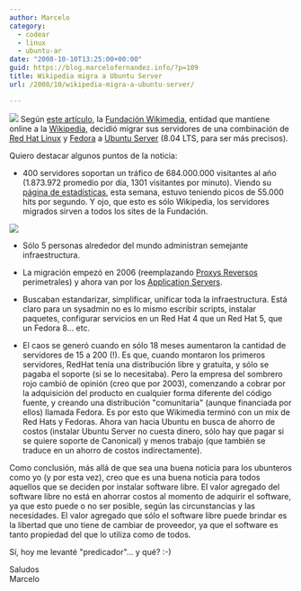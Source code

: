 ```yaml
---
author: Marcelo
category:
  - codear
  - linux
  - ubuntu-ar
date: "2008-10-10T13:25:00+00:00"
guid: https://blog.marcelofernandez.info/?p=109
title: Wikipedia migra a Ubuntu Server
url: /2008/10/wikipedia-migra-a-ubuntu-server/

---
```

[![](http://4.bp.blogspot.com/_nDZ247g0qSM/SO9iWKSWZvI/AAAAAAAABO8/TiXHeU0Tloo/s200/Wiki.png)](http://es.wikipedia.org/) Según [este artículo](http://www.computerworld.com/action/article.do?command=viewArticleBasic&articleId=9116787&intsrc=news_ts_head), la [Fundación Wikimedia](http://www.wikimedia.org/), entidad que mantiene online a la [Wikipedia](http://es.wikipedia.org/), decidió migrar sus servidores de una combinación de [Red Hat Linux](http://www.redhat.com/) y [Fedora](http://fedoraproject.org/) a [Ubuntu Server](http://www.ubuntu.com/products/WhatIsUbuntu/serveredition) (8.04 LTS, para ser más precisos).

Quiero destacar algunos puntos de la noticia:  

- 400 servidores soportan un tráfico de 684.000.000 visitantes al año (1.873.972 promedio por día, 1301 visitantes por minuto). Viendo su [página de estadísticas](http://en.wikipedia.org/wiki/Wikipedia:Statistics), esta semana, estuvo teniendo picos de 55.000 hits por segundo. Y ojo, que esto es sólo Wikipedia, los servidores migrados sirven a todos los sites de la Fundación.

 [![](http://1.bp.blogspot.com/_nDZ247g0qSM/SO9dLkBptMI/AAAAAAAABO0/slnRqVnHtmI/s400/reqstats-weekly.png)](http://1.bp.blogspot.com/_nDZ247g0qSM/SO9dLkBptMI/AAAAAAAABO0/slnRqVnHtmI/s1600-h/reqstats-weekly.png)

- Sólo 5 personas alrededor del mundo administran semejante infraestructura.
- La migración empezó en 2006 (reemplazando [Proxys Reversos](http://es.wikipedia.org/wiki/Proxy#Reverse_Proxy) perimetrales) y ahora van por los [Application Servers](http://en.wikipedia.org/wiki/Application_server).
- Buscaban estandarizar, simplificar, unificar toda la infraestructura. Está claro para un sysadmin no es lo mismo escribir scripts, instalar paquetes, configurar servicios en un Red Hat 4 que un Red Hat 5, que un Fedora 8... etc.  

- El caos se generó cuando en sólo 18 meses aumentaron la cantidad de servidores de 15 a 200 (!). Es que, cuando montaron los primeros servidores, RedHat tenía una distribución libre y gratuita, y sólo se pagaba el soporte (si se lo necesitaba). Pero la empresa del sombrero rojo cambió de opinión (creo que por 2003), comenzando a cobrar por la adquisición del producto en cualquier forma diferente del código fuente, y creando una distribución "comunitaria" (aunque financiada por ellos) llamada Fedora. Es por esto que Wikimedia terminó con un mix de Red Hats y Fedoras. Ahora van hacia Ubuntu en busca de ahorro de costos (instalar Ubuntu Server no cuesta dinero, sólo hay que pagar si se quiere soporte de Canonical) y menos trabajo (que también se traduce en un ahorro de costos indirectamente).  

Como conclusión, más allá de que sea una buena noticia para los ubunteros como yo (y por esta vez), creo que es una buena noticia para todos aquellos que se deciden por instalar software libre. El valor agregado del software libre no está en ahorrar costos al momento de adquirir el software, ya que esto puede o no ser posible, según las circunstancias y las necesidades. El valor agregado que sólo el software libre puede brindar es la libertad que uno tiene de cambiar de proveedor, ya que el software es tanto propiedad del que lo utiliza como de todos.

Sí, hoy me levanté "predicador"... y qué? :-)

Saludos  
Marcelo

